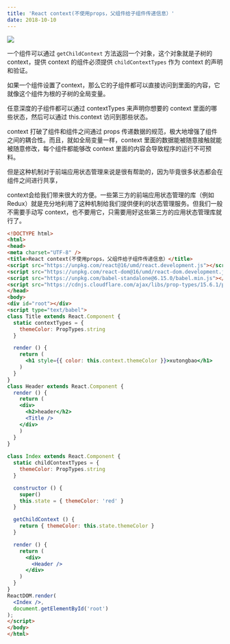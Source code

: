 ```yaml
---
title: 'React context(不使用props，父组件给子组件传递信息）'
date: 2018-10-10
---   
```

![](https://img-blog.csdn.net/20181010171417288?watermark/2/text/aHR0cHM6Ly9ibG9nLmNzZG4ubmV0L3h1dG9uZ2Jhbw/font/5a6L5L2T/fontsize/400/fill/I0JBQkFCMA/dissolve/70)

一个组件可以通过 `getChildContext` 方法返回一个对象，这个对象就是子树的 context，提供 context 的组件必须提供 `childContextTypes` 作为 context 的声明和验证。

如果一个组件设置了context，那么它的子组件都可以直接访问到里面的内容，它就像这个组件为根的子树的全局变量。

任意深度的子组件都可以通过 contextTypes 来声明你想要的 context 里面的哪些状态，然后可以通过 this.context 访问到那些状态。

context 打破了组件和组件之间通过 props 传递数据的规范，极大地增强了组件之间的耦合性。而且，就如全局变量一样，context 里面的数据能被随意接触就能被随意修改，每个组件都能够改 context 里面的内容会导致程序的运行不可预料。

但是这种机制对于前端应用状态管理来说是很有帮助的，因为毕竟很多状态都会在组件之间进行共享，

context会给我们带来很大的方便。一些第三方的前端应用状态管理的库（例如 Redux）就是充分地利用了这种机制给我们提供便利的状态管理服务。但我们一般不需要手动写 context，也不要用它，只需要用好这些第三方的应用状态管理库就行了。

```html
<!DOCTYPE html>
<html>
<head>
<meta charset="UTF-8" />
<title>React context(不使用props，父组件给子组件传递信息）</title>
<script src="https://unpkg.com/react@16/umd/react.development.js"></script>
<script src="https://unpkg.com/react-dom@16/umd/react-dom.development.js"></script>
<script src="https://unpkg.com/babel-standalone@6.15.0/babel.min.js"></script>
<script src="https://cdnjs.cloudflare.com/ajax/libs/prop-types/15.6.1/prop-types.min.js"></script>
</head>
<body>
<div id="root"></div>
<script type="text/babel">
class Title extends React.Component {
  static contextTypes = {
    themeColor: PropTypes.string
  }

  render () {
    return (
      <h1 style={{ color: this.context.themeColor }}>xutongbao</h1>
    )
  }
}
class Header extends React.Component {
  render () {
    return (
    <div>
      <h2>header</h2>
      <Title />
    </div>
    )
  }
}
 
class Index extends React.Component {
  static childContextTypes = {
    themeColor: PropTypes.string
  }

  constructor () {
    super()
    this.state = { themeColor: 'red' }
  }

  getChildContext () {
    return { themeColor: this.state.themeColor }
  }

  render () {
    return (
      <div>
        <Header />
      </div>
    )
  }
}
ReactDOM.render(
  <Index />,
  document.getElementById('root')
);
</script>
</body>
</html>
```